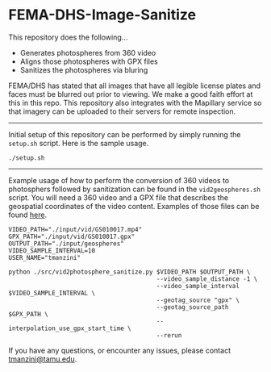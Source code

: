 # FEMA-DHS-Image-Sanitize

This repository does the following...
- Generates photospheres from 360 video
- Aligns those photospheres with GPX files
- Sanitizes the photospheres via bluring

FEMA/DHS has stated that all images that have all legible license plates and faces must be blurred out prior to viewing. We make a good faith effort at this in this repo. This repository also integrates with the Mapillary service so that imagery can be uploaded to their servers for remote inspection. 

***

Initial setup of this repository can be performed by simply running the `setup.sh` script. Here is the sample usage. 
```
./setup.sh
```

***

Example usage of how to perform the conversion of 360 videos to photosphers followed by sanitization can be found in the `vid2geospheres.sh` script.
You will need a 360 video and a GPX file that describes the geospatial coordinates of the video content. Examples of those files can be found [here](https://fsu-my.sharepoint.com/:f:/g/personal/jhadams_fsu_edu/Euo8BkX5A_xKpZT0dCMCTcsB18m3kUNQO3aztBYbPnjHOw?email=tom.m%40nzini.com&e=BdTubJ).

```
VIDEO_PATH="./input/vid/GS010017.mp4"
GPX_PATH="./input/vid/GS010017.gpx"
OUTPUT_PATH="./input/geospheres"
VIDEO_SAMPLE_INTERVAL=10
USER_NAME="tmanzini"

python ./src/vid2photosphere_sanitize.py $VIDEO_PATH $OUTPUT_PATH \
                                         --video_sample_distance -1 \
                                         --video_sample_interval $VIDEO_SAMPLE_INTERVAL \
                                         --geotag_source "gpx" \
                                         --geotag_source_path $GPX_PATH \
                                         --interpolation_use_gpx_start_time \
                                         --rerun
```

If you have any questions, or encounter any issues, please contact [tmanzini@tamu.edu](tmanzini@tamu.edu).
